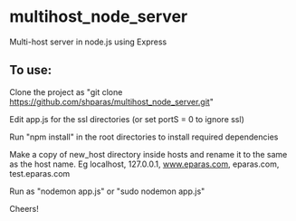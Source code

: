 # multihost_node_server

Multi-host server in node.js using Express

To use:
-------

Clone the project as "git clone https://github.com/shparas/multihost_node_server.git"

Edit app.js for the ssl directories (or set portS = 0 to ignore ssl)

Run "npm install" in the root directories to install required dependencies

Make a copy of new_host directory inside hosts and rename it to the same as the host name. Eg localhost, 127.0.0.1, www.eparas.com, eparas.com, test.eparas.com

Run as "nodemon app.js" or "sudo nodemon app.js"

Cheers!
